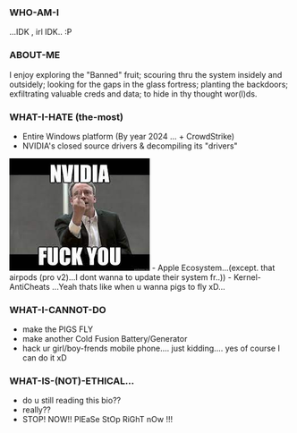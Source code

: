 ### WHO-AM-I
...IDK , irl IDK.. :P

### ABOUT-ME
I enjoy exploring the "Banned" fruit; scouring thru the system insidely and outsidely; looking for the gaps in the glass fortress; planting the backdoors; exfiltrating valuable creds and data; to hide in thy thought wor(l)ds.

### WHAT-I-HATE (the-most)
- Entire Windows platform (By year 2024 ... + CrowdStrike)
- NVIDIA's closed source drivers & decompiling its "drivers"
 <img src="/nvidia-f-ck-u.jpeg" alt="NVIDIA-LinusTorvalds">
- Apple Ecosystem...(except. that airpods (pro v2)...I dont wanna to update their system fr..))
- Kernel-AntiCheats ...Yeah thats like when u wanna pigs to fly xD...

### WHAT-I-CANNOT-DO
- make the PIGS FLY
- make another Cold Fusion Battery/Generator 
- hack ur girl/boy-frends mobile phone.... just kidding.... yes of course I can do it xD

### WHAT-IS-(NOT)-ETHICAL...
- do u still reading this bio??
- really??
- STOP! NOW!! PlEaSe StOp RiGhT nOw !!!
